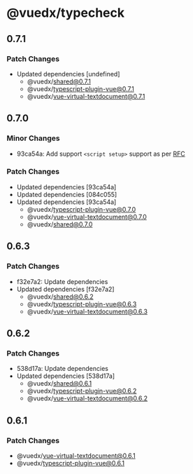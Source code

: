 # @vuedx/typecheck

## 0.7.1

### Patch Changes

- Updated dependencies [undefined]
  - @vuedx/shared@0.7.1
  - @vuedx/typescript-plugin-vue@0.7.1
  - @vuedx/vue-virtual-textdocument@0.7.1

## 0.7.0

### Minor Changes

- 93ca54a: Add support `<script setup>` support as per [RFC](https://github.com/vuejs/rfcs/pull/227)

### Patch Changes

- Updated dependencies [93ca54a]
- Updated dependencies [084c055]
- Updated dependencies [93ca54a]
  - @vuedx/typescript-plugin-vue@0.7.0
  - @vuedx/vue-virtual-textdocument@0.7.0
  - @vuedx/shared@0.7.0

## 0.6.3

### Patch Changes

- f32e7a2: Update dependencies
- Updated dependencies [f32e7a2]
  - @vuedx/shared@0.6.2
  - @vuedx/typescript-plugin-vue@0.6.3
  - @vuedx/vue-virtual-textdocument@0.6.3

## 0.6.2

### Patch Changes

- 538d17a: Update dependencies
- Updated dependencies [538d17a]
  - @vuedx/shared@0.6.1
  - @vuedx/typescript-plugin-vue@0.6.2
  - @vuedx/vue-virtual-textdocument@0.6.2

## 0.6.1

### Patch Changes

- @vuedx/vue-virtual-textdocument@0.6.1
- @vuedx/typescript-plugin-vue@0.6.1
